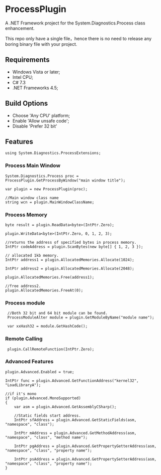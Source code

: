 # ProcessPlugin
A .NET Framework project for the System.Diagnostics.Process class enhancement. 

This repo only have a single file，hence there is no need to release any boring binary file with your project.

## Requirements
* Windows Vista or later;
* Intel CPU;
* C# 7.3
* .NET Frameworks 4.5;

## Build Options
* Choose 'Any CPU' platform;
* Enable 'Allow unsafe code';
* Disable 'Prefer 32 bit'

## Features

`using System.Diagnostics.ProcessExtensions;`

### Process Main Window

```
System.Diagnostics.Process proc = ProcessPlugin.GetProcessByWindow("main window title");

var plugin = new ProcessPlugin(proc);

//Main window class name
string wcn = plugin.MainWindowClassName;
```
### Process Memory

```
byte result = plugin.ReadData<byte>(IntPtr.Zero);

plugin.WriteData<byte>(IntPtr.Zero, 0, 1, 2, 3);

//returns the address of specified bytes in process memory.
IntPtr codeAddress = plugin.ScanBytes(new byte[] { 1, 2, 3 });

// allocated 1kb memory.
IntPtr address1 = plugin.AllocatedMemories.Allocate(1024);

IntPtr address2 = plugin.AllocatedMemories.Allocate(2048);

plugin.AllocatedMemories.Free(address1);
            
//free address2.
plugin.AllocatedMemories.FreeAt(0);
```
### Process module

```
 //Both 32 bit and 64 bit module can be found.
 ProcessModuleAlter module = plugin.GetModuleByName("module name");

 var xxHash32 = module.GetHashCode();
```


### Remote Calling

` plugin.CallRemoteFunction(IntPtr.Zero);`

### Advanced Features

```
plugin.Advanced.Enabled = true;

IntPtr func = plugin.Advanced.GetFunctionAddress("kernel32", "LoadLibraryA");

//if it's mono 
if (plugin.Advanced.MonoSupported)
{
    var asm = plugin.Advanced.GetAssemblyCSharp();

    //Static fields start address.
    IntPtr sfAddress = plugin.Advanced.GetStaticFields(asm, "namespace", "class");

    IntPtr mAddress = plugin.Advanced.GetMethodAddress(asm, "namespace", "class", "method name");

    IntPtr pgAddress = plugin.Advanced.GetPropertyGetterAddress(asm, "namespace", "class", "property name");

    IntPtr psAddress = plugin.Advanced.GetPropertySetterAddress(asm, "namespace", "class", "property name");
}
```
